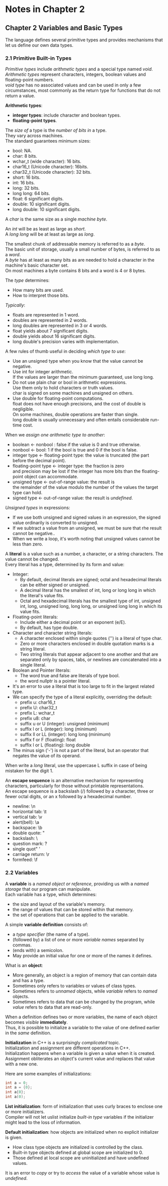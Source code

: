 # Notes in Chapter 2


## Chapter 2 Variables and Basic Types

The language defines several primitive types
and provides mechanisms that let us define our own data types.


### 2.1 Primitive Built-in Types

*Primitive types* include *arithmetic types* and a special type named *void*.  
*Arithmetic types* represent characters, integers, boolean values and floating-point numbers.  
*void type* has no associated values and can be used in only a few circumstances, most commonly as the return type for functions that do not return a value.

**Arithmetic types**:
* **integer types**: include character and boolean types.
* **floating-point types**.

The *size of* a type is the *number of bits in* a type.  
They vary across machines.  
The standard guarantees minimum sizes:
* bool: NA.
* char: 8 bits.
* wchar_t (wide character): 16 bits.
* char16_t (Unicode character): 16bits.
* char32_t (Unicode character): 32 bits.
* short: 16 bits.
* int: 16 bits.
* long: 32 bits.
* long long: 64 bits.
* float: 6 significant digits.
* double: 10 significant digits.
* long double: 10 significant digits.

A *char* is the same size as a single *machine byte*.

An *int* will be as least as large as *short*.  
A *long long* will be at least as large as *long*. 

The smallest chunk of addressable memory is referred to as a *byte*.  
The basic unit of storage, usually a small number of bytes, is referred to as a *word*.  
A *byte* has at least as many bits as are needed to hold a character in the machine's basic character set.  
On most machines a byte contains 8 bits and a word is 4 or 8 bytes.

The *type* determines:
* How many bits are used.
* How to interpret those bits.

*Typically*:
* floats are represented in 1 word.
* doubles are represented in 2 words.
* long doubles are represented in 3 or 4 words.
* float yields about 7 significant digits.
* double yields about 16 significant digits.
* long double's precision varies with implementation.

A few rules of thumb useful in deciding *which type to use*:
* Use an unsigned type when you know that the value cannot be negative.
* Use int for integer arithmetic.  
  If the values are larger than the minimum guaranteed, use long long.
* Do not use plain char or bool in arithmetic expressions.  
  Use them only to hold characters or truth values.  
  char is signed on some machines and unsigned on others.
* Use double for floating-point computations.  
  float does not have enough precisions, and the cost of double is negligible.  
  On some machines, double operations are faster than single.  
  long double is usually unnecessary and often entails considerable run-time cost.

When we *assign one arithmetic type to another*:
* boolean <- nonbool : false if the value is 0 and true otherwise.
* nonbool <- bool: 1 if the bool is true and 0 if the bool is false.
* integer type <- floating-point type: the value is truncated (the part before the decimal point).
* floating-point type <- integer type: the fraction is zero  
  and precision may be lost if the integer has more bits than the floating-point object can accommodate. 
* unsigned type <- out-of-range value: the result is  
  the remainder of the value modulo the number of the values the target type can hold.
* signed type <- out-of-range value: the result is *undefined*.

*Unsigned types* in expressions:
* If we use both unsigned and signed values in an expression, the signed value ordinarily is converted to unsigned.
* If we subtract a value from an unsigned, we must be sure that rhe result cannot be negative..
* When we write a loop, it's worth noting that unsigned values cannot be less than zero.

A **literal** is a value such as a number, a character, or a string characters. The value cannot be changed.  
Every literal has a type, determined by its form and value: 
* Integer: 
    * By default, decimal literals are signed; octal and hexadecimal literals can be either signed or unsigned.
    * A decimal literal has the smallest of int, long or long long in which the literal's value fits.
    * Octal and hexadecimal literals has the smallest type of int, unsigned int, long, unsigned long, long long, or unsigned long long in which its value fits.
* Floating-point literals:
    * Include either a decimal point or an exponent (e/E).
    * By default, has type double.
* Character and character string literals:
    * A character enclosed within single quotes ('') is a literal of type char.
    * Zero or more characters enclosed in double quotation marks is a string literal.
    * Two string literals that appear adjacent to one another and that are separated only by spaces, tabs, or newlines
      are concatenated into a single literal.
* Boolean and Pointer literals:
    * The word true and false are literals of type bool.
    * the word nullptr is a pointer literal.
* It's an error to use a literal that is too large to fit in the largest related type.
* We can specify the type of a literal explicitly, overriding the default:
    * prefix u: char16_t
    * prefix U: char32_t
    * prefix L: wchar_t
    * prefix u8: char
    * suffix u or U (integer): unsigned (minimum)
    * suffix l or L (integer): long (minimum)
    * suffix ll or LL (integer): long long (minimum)
    * suffix f or F (floating): float
    * suffix l or L (floating): long double
* The minus sign ('-') is not a part of the literal, but an operator that negates the value of its operand.

When write a *long* literal, use the uppercase L suffix in case of being mistaken for the digit 1.

An **escape sequence** is an alternative mechanism for representing characters,
particularly for those without printable representations.  
An escape sequence is a backslash (/) followed by a character, three or fewer octal digits, or an x followed by a hexadecimal number.  
* newline: \n
* horizontal tab: \t
* vertical tab: \v
* alert(bell): \a
* backspace: \b
* double quote: \"
* backslash: \\
* question mark: \?
* single quot" \'
* carriage return: \r
* formfeed: \f


### 2.2 Variables

A **variable** is a *named object or reference*,
providing us with a *named storage* that our program can manipulate.  
Each variable has a type, which determines:
* the size and layout of the variable's memory.
* the range of values that can be stored within that memory.
* the set of operations that can be applied to the variable.

A simple **variable definition** consists of:
* a *type specifier* (the name of a type).
* (followed by) a list of one or more *variable names* separated by commas.
* (ends with) a semicolon.
* May provide an initial value for one or more of the names it defines.

What is an **object**:
* More generally, an object is a region of memory that can contain data and has a type.
* Sometimes only refers to variables or values of class types.
* Sometimes refers to *unnamed* objects, while *variable* refers to *named* objects.
* Sometimes refers to data that can be changed by the program, while *value* refers to data that are read-only.

When a definition defines two or more variables,
the name of each object becomes *visible* **immediately**.  
Thus, it is possible to initialize a variable to the value of one defined earlier in the *same* definition.

**Initialization** in C++ is a surprisingly *complicated* topic.  
Initialization and assignment are different operations in C++.  
Initialization happens when a variable is given a value when it is created.
Assignment obliterates an object's current value and replaces that value with a new one.

Here are some examples of initializations:
```C++
int a = 0;
int a = {0};
int a{0};
int a(0);
```

**List initialization**: form of initialization that uses curly braces
to enclose one or more initializers.  
Compiler will not let uslist initialize *built-in type* variables
if the initializer might lead to the loss of information.

**Default initialization**: how objects are initialized when no explicit initializer is given.
* How class type objects are initialized is controlled by the class.
* Built-in type objects defined at global scope are initialized to 0.
* Those defined at local scope are uninitialized and have undefined values.

It is an error to *copy* or try to *access* the value of a variable whose value is *undefined*.



